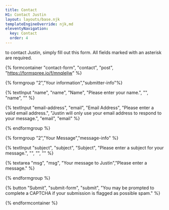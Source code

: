 ```yaml
---
title: Contact
H1: Contact Justin
layout: layouts/base.njk
templateEngineOverride: njk,md
eleventyNavigation:
  key: Contact
  order: 4
---
```

to contact Justin, simply fill out this form. All fields marked with an asterisk are required.

{% formcontainer "contact-form", "contact", "post", "https://formspree.io/f/mnqleljw" %}

{% formgroup "2","Your information","submitter-info"%}

{% textInput "name", "name", "Name", "Please enter your name.", "", "name", "" %}

{% textInput "email-address", "email", "Email Address", "Please enter a valid email address.", "Justin will only use your email address to respond to your message.", "email", "email" %}

{% endformgroup %}

{% formgroup "2","Your Message","message-info" %}

{% textInput "subject", "subject", "Subject", "Please enter a subject for your message.", "", "", "" %}


{% textarea "msg", "msg", "Your message to Justin","Please enter a message." %}

{% endformgroup %}

{% button "Submit", "submit-form", "submit", "You may be prompted to complete a CAPTCHA if your submission is flagged as possible spam." %}

{% endformcontainer %}